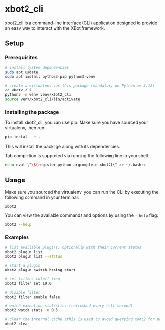 
# xbot2_cli

xbot2_cli is a command-line interface (CLI) application designed to provide an easy way to interact with the XBot framework. 

## Setup

### Prerequisites
```bash
# install system dependencies
sudo apt update
sudo apt install python3-pip python3-venv

# create a virtualenv for this package (mandatory on Python >= 3.12)
cd xbot2_cli
python3 -m venv venv/xbot2_cli
source venv/xbot2_cli/bin/activate
```

### Installing the package
To install xbot2_cli, you can use pip. Make sure you have sourced your virtualenv, then run:

```bash
pip install -e .
```

This will install the package along with its dependencies.

Tab completion is supported via running the following line in your shell.

```bash
echo eval \"\$(register-python-argcomplete xbot2)\" >> ~/.bashrc
```

## Usage

Make sure you sourced the virtualenv; you can run the CLI by executing the following command in your terminal:

```bash
xbot2
```

You can view the available commands and options by using the `--help` flag:

```bash
xbot2 --help
```

### Examples

```bash
# list available plugins, optionally with their current status
xbot2 plugin list 
xbot2 plugin list --status

# start a plugin
xbot2 plugin switch homing start

# set filters cutoff freq
xbot2 filter set 10.0

# disable filter
xbot2 filter enable false

# watch execution statustics (refreshed every half second)
xbot2 watch stats -n 0.5

# clear the internal cache (this is used to avoid querying xbot2 for params and plugins on each TAB press)
xbot2 clear
```
